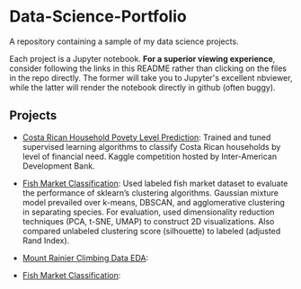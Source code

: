 # Data-Science-Portfolio

A repository containing a sample of my data science projects.

Each project is a Jupyter notebook. <b>For a superior viewing experience</b>, consider following the links in this README rather than clicking on the files in the repo directly. The former will take you to Jupyter's excellent nbviewer, while the latter will render the notebook directly in github (often buggy).

## Projects

- <a href='https://nbviewer.jupyter.org/github/hriely/Data-Science-Portfolio/blob/master/Costa%20Rican%20Household%20Poverty%20Level%20Prediction.ipynb'>Costa Rican Household Povety Level Prediction</a>: Trained and tuned supervised learning algorithms to classify Costa Rican households by level of financial need. Kaggle competition hosted by Inter-American Development Bank.

- <a href='https://nbviewer.jupyter.org/github/hriely/Data-Science-Portfolio/blob/master/Fish%20Market%20Classification.ipynb'>Fish Market Classification</a>: Used labeled fish market dataset to evaluate the performance of sklearn’s clustering algorithms. Gaussian mixture model prevailed over k-means, DBSCAN, and agglomerative clustering in separating species. For evaluation, used dimensionality reduction techniques (PCA, t-SNE, UMAP) to construct 2D visualizations. Also compared unlabeled clustering score (silhouette) to labeled (adjusted Rand Index).

- <a href='https://nbviewer.jupyter.org/github/hriely/Data-Science-Portfolio/blob/master/Fish%20Market%20Classification.ipynb'>Mount Rainier Climbing Data EDA</a>:

- <a href='https://nbviewer.jupyter.org/github/hriely/Data-Science-Portfolio/blob/master/Fish%20Market%20Classification.ipynb'>Fish Market Classification</a>:
